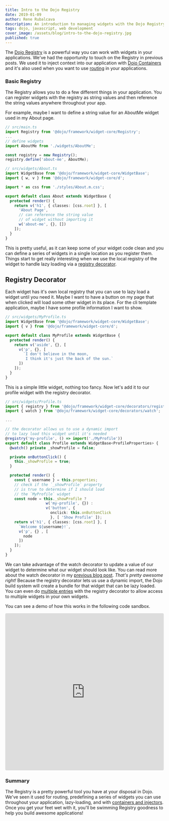 ```yaml
---
title: Intro to the Dojo Registry
date: 2019-01-09
author: Rene Rubalcava
description: An introduction to managing widgets with the Dojo Registry
tags: dojo, javascript, web development
cover_image: /assets/blog/intro-to-the-dojo-registry.jpg
published: true
---
```


The [Dojo Registry](https://dojo.io/docs/index.html#doc--dojo__framework__v4_0_0__src__widget-core__README_md___registry) is a powerful way you can work with widgets in your applications. We've had the opportunity to touch on the Registry in previous posts. We used it to inject context into our application with [Dojo Containers](https://learn-dojo.com/dojo-containers/) and it's also used when you want to use [routing](https://learn-dojo.com/dojo-cli-template-app/) in your applications.

### Basic Registry

The Registry allows you to do a few different things in your application. You can register widgets with the registry as string values and then reference the string values anywhere throughout your app.

For example, maybe I want to define a string value for an AboutMe widget used in my About page.

```ts
// src/main.ts
import Registry from '@dojo/framework/widget-core/Registry';
...
// define widgets
import AboutMe from './widgets/AboutMe';

const registry = new Registry();
registry.define('about-me', AboutMe);

// src/widgets/About.ts
import WidgetBase from '@dojo/framework/widget-core/WidgetBase';
import { w, v } from '@dojo/framework/widget-core/d';

import * as css from './styles/About.m.css';

export default class About extends WidgetBase {
  protected render() {
    return v('h1', { classes: [css.root] }, [
      'About Page',
      // can reference the string value
      // of widget without importing it
      w('about-me', {}, [])
    ]);
  }
}
```

This is pretty useful, as it can keep some of your widget code clean and you can define a series of widgets in a single location as you register them. Things start to get really interesting when we use the local registry of the widget to handle lazy loading via a [registry decorator](https://dojo.io/docs/index.html#doc--dojo__framework__v4_0_0__src__widget-core__README_md___registry-decorator).

## Registry Decorator

Each widget has it's own local registry that you can use to lazy load a widget until you need it. Maybe I want to have a button on my page that when clicked will load some other widget in its place. For the cli template application, maybe I have some profile information I want to show.

```ts
// src/widgets/MyProfile.ts
import WidgetBase from '@dojo/framework/widget-core/WidgetBase';
import { v } from '@dojo/framework/widget-core/d';

export default class MyProfile extends WidgetBase {
  protected render() {
    return v('aside', {}, [
      v('p', {}, [
        `I don't believe in the moon,
         I think it's just the back of the sun.`
      ])
    ]);
  }
}
```

This is a simple little widget, nothing too fancy. Now let's add it to our profile widget with the registry decorator.

```ts
// src/widgets/Profile.ts
import { registry } from '@dojo/framework/widget-core/decorators/registry';
import { watch } from '@dojo/framework/widget-core/decorators/watch';

...

// the decorator allows us to use a dynamic import
// to lazy load this widget until it's needed
@registry('my-profile', () => import('./MyProfile'))
export default class Profile extends WidgetBase<ProfileProperties> {
  @watch() private _showProfile = false;

  private onButtonClick() {
    this._showProfile = true;
  }

  protected render() {
    const { username } = this.properties;
    // check if the `_showProfile` property
    // is true to determine if I should load
    // the `MyProfile` widget
    const node = this._showProfile ?
                  w('my-profile', {}) :
                  v('button', {
                    onclick: this.onButtonClick
                    }, [ 'Show Profile' ]);
    return v('h1', { classes: [css.root] }, [
      `Welcome ${username}!`,
      v('p', {} , [
        node
      ])
    ]);
  }
}
```

We can take advantage of the watch decorator to update a value of our widget to determine what our widget should look like. You can read more about the watch decorator in my [previous blog post](https://learn-dojo.com/watch-for-property-changes-in-widgets/). _That's pretty awesome right!_ Because the registry decorator lets us use a dynamic import, the Dojo build system will create a bundle for that widget that can be lazy loaded. You can even do [multiple entries](https://dojo.io/docs/index.html#doc--dojo__framework__v4_0_0__src__widget-core__README_md___registry-decorator) with the registry decorator to allow access to multiple widgets in your own widgets.

You can see a demo of how this works in the following code sandbox.

<iframe src="https://codesandbox.io/embed/k5j1wllrv" style="width:100%; height:500px; border:0; border-radius: 4px; overflow:hidden;" sandbox="allow-modals allow-forms allow-popups allow-scripts allow-same-origin"></iframe>

### Summary

The Registry is a pretty powerful tool you have at your disposal in Dojo. We've seen it used for routing, predefining a series of widgets you can use throughout your application, lazy-loading, and with [containers and injectors](https://dojo.io/docs/index.html#doc--dojo__framework__v4_0_0__src__widget-core__README_md___containers--injectors). Once you get your feet wet with it, you'll be swimming Registry goodness to help you build awesome applications!

